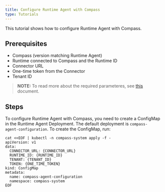 ```yaml
---
title: Configure Runtime Agent with Compass
type: Tutorials
---
```


This tutorial shows how to configure Runtime Agent with Compass. 

## Prerequisites

- Compass (version matching Runtime Agent)
- Runtime connected to Compass and the Runtime ID
- Connector URL
- One-time token from the Connector
- Tenant ID

> **NOTE:** To read more about the required parameteres, see [this](#details-runtime-agent-initializing-connection) document.

## Steps

To configure Runtime Agent with Compass, you need to create a ConfigMap in the Runtime Agent Deployment. The default deployment is `compass-agent-configuration`. To create the ConfigMap, run:

```
cat <<EOF | kubectl -n compass-system apply -f -
apiVersion: v1
data:
  CONNECTOR_URL: {CONNECTOR_URL}
  RUNTIME_ID: {RUNTIME_ID}
  TENANT: {TENANT_ID}
  TOKEN: {ONE_TIME_TOKEN}
kind: ConfigMap
metadata:
  name: compass-agent-configuration
  namespace: compass-system
EOF
```